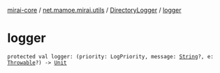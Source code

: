 [mirai-core](../../index.md) / [net.mamoe.mirai.utils](../index.md) / [DirectoryLogger](index.md) / [logger](./logger.md)

# logger

`protected val logger: (priority: LogPriority, message: `[`String`](https://kotlinlang.org/api/latest/jvm/stdlib/kotlin/-string/index.html)`?, e: `[`Throwable`](https://kotlinlang.org/api/latest/jvm/stdlib/kotlin/-throwable/index.html)`?) -> `[`Unit`](https://kotlinlang.org/api/latest/jvm/stdlib/kotlin/-unit/index.html)